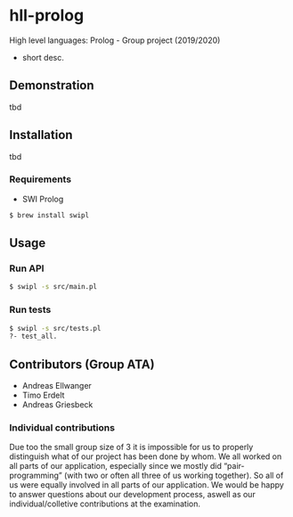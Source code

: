 # hll-prolog
High level languages: Prolog - Group project (2019/2020)

- short desc.

## Demonstration

tbd

## Installation

tbd

### Requirements

- SWI Prolog
```bash
$ brew install swipl
```

## Usage

### Run API
```bash
$ swipl -s src/main.pl
```

### Run tests
```bash
$ swipl -s src/tests.pl
?- test_all.
```

## Contributors (Group ATA)

- Andreas Ellwanger
- Timo Erdelt
- Andreas Griesbeck

### Individual contributions

Due too the small group size of 3 it is impossible for us to properly distinguish what of our project has been done by whom. We all worked on all parts of our application, especially since we mostly did “pair-programming” (with two or often all three of us working together). So all of us were equally involved in all parts of our application.
We would be happy to answer questions about our development process, aswell as our individual/colletive contributions at the examination.
